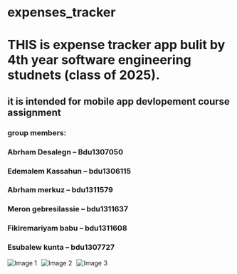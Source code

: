 # expenses_tracker

<h1>THIS  is  expense tracker app bulit by 4th year software engineering studnets (class of 2025).</h1>

<h2>it is intended for mobile app devlopement course assignment </h2>
 <h3>group members:</h3>
       <h3>Abrham Desalegn – Bdu1307050</h3>
       <h3> Edemalem Kassahun – bdu1306115</h3>
        <h3>Abrham merkuz – bdu1311579</h3>
       <h3> Meron gebresilassie – bdu1311637</h3>
        <h3>Fikiremariyam babu – bdu1311608</h3>
        <h3>Esubalew kunta – bdu1307727</h3>
 <div class="image-row" style="display: flex;">
  <img src="https://github.com/akalewoled/expenses_tracker/blob/main/addexpense.png" alt="Image 1" style="float: left;
  margin-right: 10px;">
  <img src="https://github.com/akalewoled/expenses_tracker/blob/main/addexpense2.png" alt="Image 2" style="float: left;
  margin-right: 10px;">
  <img src="https://github.com/akalewoled/expenses_tracker/blob/main/createcatagory.png" alt="Image 3" style="float: left;
  margin-right: 10px;">
</div>


